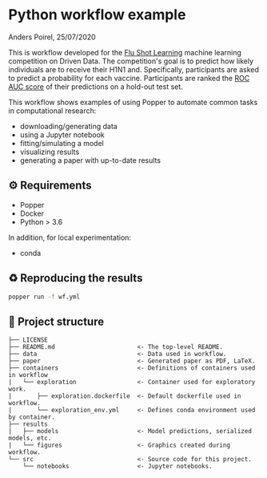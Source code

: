 # Python workflow example

Anders Poirel,  25/07/2020

This is workflow developed for the [Flu Shot Learning](https://www.drivendata.org/competitions/66/flu-shot-learning/) 
machine learning competition on Driven Data. The competition's goal is to predict how
 likely individuals are to receive their H1N1 and. Specifically, participants are asked 
 to predict a probability for each vaccine. Participants are ranked the 
 [ROC AUC score](https://en.wikipedia.org/wiki/Receiver_operating_characteristic) of their
  predictions on a hold-out test set.

This workflow shows examples of using Popper to automate common tasks in computational research:
- downloading/generating data
- using a Jupyter notebook
- fitting/simulating a model
- visualizing results
- generating a paper with up-to-date results

## ⚙ Requirements

- Popper
- Docker
- Python > 3.6

In addition, for local experimentation:
- conda


## ♻ Reproducing the results

```sh
popper run -f wf.yml
```

## 📁 Project structure

```
├── LICENSE
├── README.md                       <- The top-level README.
├── data                            <- Data used in workflow.
├── paper                           <- Generated paper as PDF, LaTeX.
├── containers                      <- Definitions of containers used in workflow
|   └── exploration                 <- Container used for exploratory work. 
|       ├── exploration.dockerfile  <- Default dockerfile used in workflow.
|       └── exploration_env.yml     <- Defines conda environment used by container.
├── results
|   ├── models                      <- Model predictions, serialized models, etc.        
|   └── figures                     <- Graphics created during workflow.
└── src                             <- Source code for this project.
    └── notebooks                   <- Jupyter notebooks.
```